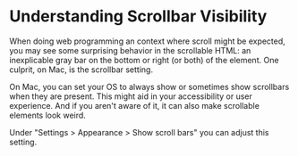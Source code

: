 # Understanding Scrollbar Visibility

When doing web programming an context where scroll might be expected, you may
see some surprising behavior in the scrollable HTML: an inexplicable gray bar
on the bottom or right (or both) of the element. One culprit, on Mac, is the
scrollbar setting.

On Mac, you can set your OS to always show or sometimes show scrollbars when
they are present. This might aid in your accessibility or user experience. And
if you aren't aware of it, it can also make scrollable elements look weird.

Under "Settings > Appearance > Show scroll bars" you can adjust this setting.
